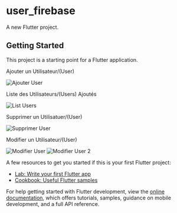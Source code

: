 # user_firebase
A new Flutter project.

## Getting Started
This project is a starting point for a Flutter application.

Ajouter un Utilisateur/(User)

![Ajouter User](https://github.com/AdhamFatine/user_firebase/assets/107023167/7c625e16-e49c-4235-9642-6e0058866efe)

Liste des Utilisateurs/(Users) Ajoutés

![List Users](https://github.com/AdhamFatine/user_firebase/assets/107023167/ef5342a6-3b63-4071-b219-1cafc131abae)

Supprimer un Utilisatuer/(User)

![Supprimer User](https://github.com/AdhamFatine/user_firebase/assets/107023167/195eb537-c102-452d-a615-237d0ae85fb6)

Modifier un Utilisateur/(User)

![Modifier User](https://github.com/AdhamFatine/user_firebase/assets/107023167/41b942f4-8227-46d6-a003-14eb6b0f8206)
![Modifier User 2](https://github.com/AdhamFatine/user_firebase/assets/107023167/905e13a0-1ed7-44f8-9d87-fd533a4bab49)


A few resources to get you started if this is your first Flutter project:

- [Lab: Write your first Flutter app](https://docs.flutter.dev/get-started/codelab)
- [Cookbook: Useful Flutter samples](https://docs.flutter.dev/cookbook)

For help getting started with Flutter development, view the
[online documentation](https://docs.flutter.dev/), which offers tutorials,
samples, guidance on mobile development, and a full API reference.
